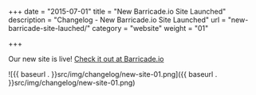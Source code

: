 +++
date = "2015-07-01"
title = "New Barricade.io Site Launched"
description = "Changelog - New Barricade.io Site Launched"
url = "new-barricade-site-lauched/"
category = "website"
weight = "01"

+++

Our new site is live! [Check it out at Barricade.io](https://barricade.io)

![{{ baseurl . }}src/img/changelog/new-site-01.png]({{ baseurl . }}src/img/changelog/new-site-01.png)